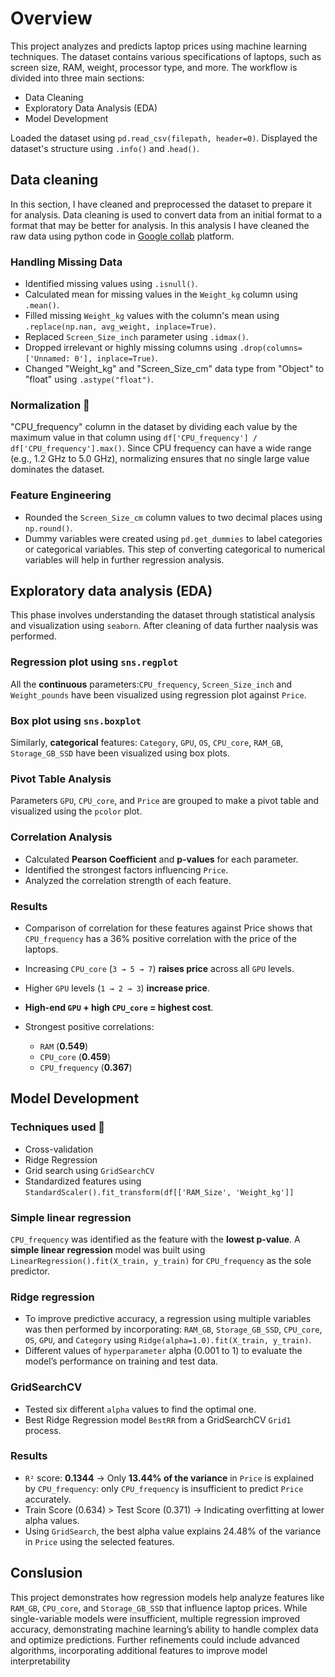 # Overview
This project analyzes and predicts laptop prices using machine learning techniques. The dataset contains various specifications of laptops, such as screen size, RAM, weight, processor type, and more. The workflow is divided into three main sections:

* Data Cleaning
* Exploratory Data Analysis (EDA)
* Model Development

Loaded the dataset using `pd.read_csv(filepath, header=0)`.
Displayed the dataset's structure using `.info()` and .`head()`.

## Data cleaning
In this section, I have cleaned and preprocessed the dataset to prepare it for analysis. Data cleaning is used to convert data from an initial format to a format that may be better for analysis. In this analysis I have cleaned the raw data using python code in [Google collab](https://colab.research.google.com) platform. 

### Handling Missing Data
 * Identified missing values using `.isnull()`.
 * Calculated mean for missing values in the `Weight_kg` column using `.mean()`.
 * Filled missing `Weight_kg` values with the column's mean using `.replace(np.nan, avg_weight, inplace=True)`.
 * Replaced `Screen_Size_inch` parameter using `.idmax()`. 
 * Dropped irrelevant or highly missing columns using `.drop(columns=['Unnamed: 0'], inplace=True)`.
 * Changed "Weight_kg" and "Screen_Size_cm" data type from "Object" to "float" using `.astype("float")`.

### Normalization 🔧
"CPU_frequency" column in the dataset by dividing each value by the maximum value in that column using `df['CPU_frequency'] / df['CPU_frequency'].max()`.
Since CPU frequency can have a wide range (e.g., 1.2 GHz to 5.0 GHz), normalizing ensures that no single large value dominates the dataset.

### Feature Engineering
* Rounded the `Screen_Size_cm` column values to two decimal places using `np.round()`.
* Dummy variables were created using `pd.get_dummies` to label categories or categorical variables. This step of converting categorical to numerical variables will help in further regression analysis.

## Exploratory data analysis (EDA)
This phase involves understanding the dataset through statistical analysis and visualization using `seaborn`. After cleaning of data further naalysis was performed.

### Regression plot using `sns.regplot`
All the **continuous** parameters:`CPU_frequency`, `Screen_Size_inch` and `Weight_pounds` have been visualized using regression plot against `Price`. 
### Box plot using `sns.boxplot`
Similarly, **categorical** features: `Category`, `GPU`, `OS`, `CPU_core`, `RAM_GB`, `Storage_GB_SSD` have been visualized using box plots.
### Pivot Table Analysis  
Parameters `GPU`, `CPU_core`, and `Price` are grouped to make a pivot table and visualized using the `pcolor` plot.  
### Correlation Analysis  
- Calculated **Pearson Coefficient** and **p-values** for each parameter.  
- Identified the strongest factors influencing `Price`.  
- Analyzed the correlation strength of each feature.

### Results

- Comparison of correlation for these features against Price shows that `CPU_frequency` has a 36% positive correlation with the price of the laptops. 
- Increasing `CPU_core` (`3 → 5 → 7`) **raises price** across all `GPU` levels.  
- Higher `GPU` levels (`1 → 2 → 3`) **increase price**.  
- **High-end `GPU` + high `CPU_core` = highest cost**.

- Strongest positive correlations:  
  - `RAM` (**0.549**)  
  - `CPU_core` (**0.459**)  
  - `CPU_frequency` (**0.367**)  

## Model Development

### Techniques used 🧰
- Cross-validation
- Ridge Regression
- Grid search using `GridSearchCV`
- Standardized features using `StandardScaler().fit_transform(df[['RAM_Size', 'Weight_kg']]`

### Simple linear regression
`CPU_frequency` was identified as the feature with the **lowest p-value**. A **simple linear regression** model was built using `LinearRegression().fit(X_train, y_train)` for `CPU_frequency` as the sole predictor.  

### Ridge regression 
- To improve predictive accuracy, a regression using multiple variables was then performed by incorporating: `RAM_GB`, `Storage_GB_SSD`, `CPU_core`, `OS`, `GPU`, and `Category` using `Ridge(alpha=1.0).fit(X_train, y_train)`.  
- Different values of `hyperparameter` alpha (0.001 to 1) to evaluate the model’s performance on training and test data.

### GridSearchCV
- Tested six different `alpha` values to find the optimal one.
- Best Ridge Regression model `BestRR` from a GridSearchCV `Grid1` process.

### Results
- `R²` score: **0.1344** → Only **13.44% of the variance** in `Price` is explained by `CPU_frequency`: only `CPU_frequency` is insufficient to predict `Price` accurately.
- Train Score (0.634) > Test Score (0.371) → Indicating overfitting at lower alpha values.
- Using `GridSearch`, the best alpha value explains 24.48% of the variance in `Price` using the selected features.

## Conslusion
This project demonstrates how regression models help analyze features like `RAM_GB`, `CPU_core`, and `Storage_GB_SSD` that influence laptop prices. While single-variable models were insufficient, multiple regression improved accuracy, demonstrating machine learning’s ability to handle complex data and optimize predictions. Further refinements could include advanced algorithms, incorporating additional features to improve model interpretability

  
